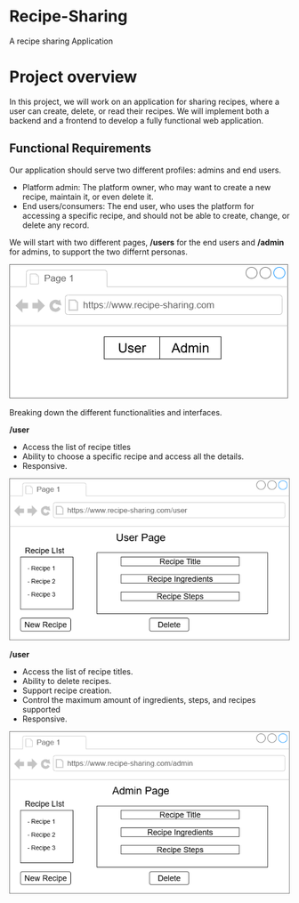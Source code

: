 # Recipe-Sharing
A recipe sharing Application

# Project overview
In this project, we will work on an application for sharing recipes, where a user can create, delete, or
read their recipes. We will implement both a backend and a frontend to develop a fully
functional web application.

## Functional Requirements
Our application should serve two different profiles: admins and end users.
 - Platform admin: The platform owner, who may want to create a new recipe, maintain it, or even delete it.
 - End users/consumers: The end user, who uses the platform for accessing a specific recipe, and should not be able to create, change, or delete any record.

 We will start with two different pages, **/users** for the end users and **/admin** for admins, to support the two differnt personas.

 ![Initial Page](images/initial.png)

 Breaking down the different functionalities and interfaces.

**/user**

- Access the list of recipe titles
- Ability to choose a specific recipe and access all the details.
- Responsive.

![User](images/user%20setup.drawio.png)

**/user**

- Access the list of recipe titles.
- Ability to delete recipes.
- Support recipe creation.
- Control the maximum amount of ingredients, steps, and recipes supported
- Responsive.

![Admin](images/admin%20setup.drawio.png)